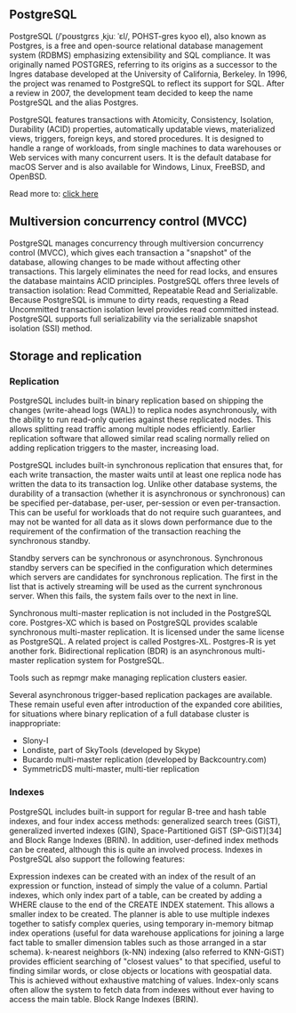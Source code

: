 ## PostgreSQL

PostgreSQL (/ˈpoʊstɡrɛs ˌkjuː ˈɛl/, POHST-gres kyoo el), also known as Postgres, is a free and open-source relational database management system (RDBMS) emphasizing extensibility and SQL compliance. It was originally named POSTGRES, referring to its origins as a successor to the Ingres database developed at the University of California, Berkeley. In 1996, the project was renamed to PostgreSQL to reflect its support for SQL. After a review in 2007, the development team decided to keep the name PostgreSQL and the alias Postgres.

PostgreSQL features transactions with Atomicity, Consistency, Isolation, Durability (ACID) properties, automatically updatable views, materialized views, triggers, foreign keys, and stored procedures. It is designed to handle a range of workloads, from single machines to data warehouses or Web services with many concurrent users. It is the default database for macOS Server and is also available for Windows, Linux, FreeBSD, and OpenBSD.

Read more to: [click here](https://en.wikipedia.org/wiki/PostgreSQL)

## Multiversion concurrency control (MVCC)
PostgreSQL manages concurrency through multiversion concurrency control (MVCC), which gives each transaction a "snapshot" of the database, allowing changes to be made without affecting other transactions. This largely eliminates the need for read locks, and ensures the database maintains ACID principles. PostgreSQL offers three levels of transaction isolation: Read Committed, Repeatable Read and Serializable. Because PostgreSQL is immune to dirty reads, requesting a Read Uncommitted transaction isolation level provides read committed instead. PostgreSQL supports full serializability via the serializable snapshot isolation (SSI) method.

## Storage and replication
### Replication
PostgreSQL includes built-in binary replication based on shipping the changes (write-ahead logs (WAL)) to replica nodes asynchronously, with the ability to run read-only queries against these replicated nodes. This allows splitting read traffic among multiple nodes efficiently. Earlier replication software that allowed similar read scaling normally relied on adding replication triggers to the master, increasing load.

PostgreSQL includes built-in synchronous replication that ensures that, for each write transaction, the master waits until at least one replica node has written the data to its transaction log. Unlike other database systems, the durability of a transaction (whether it is asynchronous or synchronous) can be specified per-database, per-user, per-session or even per-transaction. This can be useful for workloads that do not require such guarantees, and may not be wanted for all data as it slows down performance due to the requirement of the confirmation of the transaction reaching the synchronous standby.

Standby servers can be synchronous or asynchronous. Synchronous standby servers can be specified in the configuration which determines which servers are candidates for synchronous replication. The first in the list that is actively streaming will be used as the current synchronous server. When this fails, the system fails over to the next in line.

Synchronous multi-master replication is not included in the PostgreSQL core. Postgres-XC which is based on PostgreSQL provides scalable synchronous multi-master replication. It is licensed under the same license as PostgreSQL. A related project is called Postgres-XL. Postgres-R is yet another fork. Bidirectional replication (BDR) is an asynchronous multi-master replication system for PostgreSQL.

Tools such as repmgr make managing replication clusters easier.

Several asynchronous trigger-based replication packages are available. These remain useful even after introduction of the expanded core abilities, for situations where binary replication of a full database cluster is inappropriate:

- Slony-I
- Londiste, part of SkyTools (developed by Skype)
- Bucardo multi-master replication (developed by Backcountry.com)
- SymmetricDS multi-master, multi-tier replication

### Indexes
PostgreSQL includes built-in support for regular B-tree and hash table indexes, and four index access methods: generalized search trees (GiST), generalized inverted indexes (GIN), Space-Partitioned GiST (SP-GiST)[34] and Block Range Indexes (BRIN). In addition, user-defined index methods can be created, although this is quite an involved process. Indexes in PostgreSQL also support the following features:

Expression indexes can be created with an index of the result of an expression or function, instead of simply the value of a column.
Partial indexes, which only index part of a table, can be created by adding a WHERE clause to the end of the CREATE INDEX statement. This allows a smaller index to be created.
The planner is able to use multiple indexes together to satisfy complex queries, using temporary in-memory bitmap index operations (useful for data warehouse applications for joining a large fact table to smaller dimension tables such as those arranged in a star schema).
k-nearest neighbors (k-NN) indexing (also referred to KNN-GiST) provides efficient searching of "closest values" to that specified, useful to finding similar words, or close objects or locations with geospatial data. This is achieved without exhaustive matching of values.
Index-only scans often allow the system to fetch data from indexes without ever having to access the main table.
Block Range Indexes (BRIN).